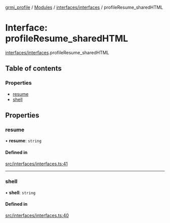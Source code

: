 [grmj_profile](../README.md) / [Modules](../modules.md) / [interfaces/interfaces](../modules/interfaces_interfaces.md) / profileResume\_sharedHTML

# Interface: profileResume\_sharedHTML

[interfaces/interfaces](../modules/interfaces_interfaces.md).profileResume_sharedHTML

## Table of contents

### Properties

- [resume](interfaces_interfaces.profileResume_sharedHTML.md#resume)
- [shell](interfaces_interfaces.profileResume_sharedHTML.md#shell)

## Properties

### resume

• **resume**: `string`

#### Defined in

[src/interfaces/interfaces.ts:41](https://github.com/Gordon2735/grmj_profile/blob/1239e9c/src/interfaces/interfaces.ts#L41)

___

### shell

• **shell**: `string`

#### Defined in

[src/interfaces/interfaces.ts:40](https://github.com/Gordon2735/grmj_profile/blob/1239e9c/src/interfaces/interfaces.ts#L40)
